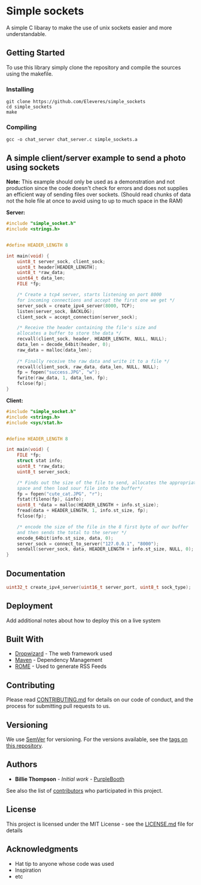 # Simple sockets

A simple C libaray to make the use of unix sockets easier and more understandable.

## Getting Started

To use this library simply clone the repository and compile the sources using the makefile.

### Installing

```
git clone https://github.com/Eleveres/simple_sockets
cd simple_sockets
make
```

### Compiling

```
gcc -o chat_server chat_server.c simple_sockets.a
```

## A simple client/server example to send a photo using sockets

**Note:** This example should only be used as a demonstration and not production since the code
doesn't check for errors and does not supplies an efficient way of sending files over sockets. 
(Should read chunks of data not the hole file at once to avoid using to up to much space in the RAM)



**Server:**
```C
#include "simple_socket.h"
#include <strings.h>


#define HEADER_LENGTH 8

int main(void) {
	uint8_t server_sock, client_sock;
	uint8_t header[HEADER_LENGTH];
	uint8_t *raw_data;
	uint64_t data_len;
	FILE *fp;

	/* Create a tcp4 server, starts listening on port 8000
	for incoming connections and accept the first one we get */
	server_sock = create_ipv4_server(8000, TCP);
	listen(server_sock, BACKLOG);
	client_sock = accept_connection(server_sock);

	/* Receive the header containing the file's size and 
	allocates a buffer to store the data */ 
	recvall(client_sock, header, HEADER_LENGTH, NULL, NULL);
	data_len = decode_64bit(header, 0);
	raw_data = malloc(data_len);
	
	/* Finally receive the raw data and write it to a file */
	recvall(client_sock, raw_data, data_len, NULL, NULL);
	fp = fopen("success.JPG", "w");
	fwrite(raw_data, 1, data_len, fp);
	fclose(fp);
}

```


**Client:**
```C
#include "simple_socket.h"
#include <strings.h>
#include <sys/stat.h>


#define HEADER_LENGTH 8

int main(void) {
	FILE *fp;
	struct stat info;
	uint8_t *raw_data;
	uint8_t server_sock;

	/* Finds out the size of the file to send, allocates the appropriate
	space and then load sour file into the buffer*/
	fp = fopen("cute_cat.JPG", "r");
	fstat(fileno(fp), &info);
	uint8_t *data = malloc(HEADER_LENGTH + info.st_size);
	fread(data + HEADER_LENGTH, 1, info.st_size, fp);
	fclose(fp);

	/* encode the size of the file in the 8 first byte of our buffer
	and then sends the total to the server */
	encode_64bit(info.st_size, data, 0);
	server_sock = connect_to_server("127.0.0.1", "8000");
	sendall(server_sock, data, HEADER_LENGTH + info.st_size, NULL, 0);
}
```

## Documentation

```C
uint32_t create_ipv4_server(uint16_t server_port, uint8_t sock_type);
```


## Deployment

Add additional notes about how to deploy this on a live system

## Built With

* [Dropwizard](http://www.dropwizard.io/1.0.2/docs/) - The web framework used
* [Maven](https://maven.apache.org/) - Dependency Management
* [ROME](https://rometools.github.io/rome/) - Used to generate RSS Feeds

## Contributing

Please read [CONTRIBUTING.md](https://gist.github.com/PurpleBooth/b24679402957c63ec426) for details on our code of conduct, and the process for submitting pull requests to us.

## Versioning

We use [SemVer](http://semver.org/) for versioning. For the versions available, see the [tags on this repository](https://github.com/your/project/tags). 

## Authors

* **Billie Thompson** - *Initial work* - [PurpleBooth](https://github.com/PurpleBooth)

See also the list of [contributors](https://github.com/your/project/contributors) who participated in this project.

## License

This project is licensed under the MIT License - see the [LICENSE.md](LICENSE.md) file for details

## Acknowledgments

* Hat tip to anyone whose code was used
* Inspiration
* etc
